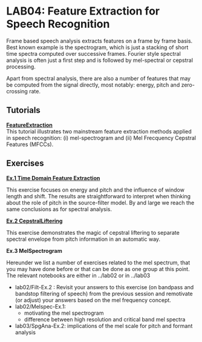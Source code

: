 #  LAB04:  Feature Extraction for Speech Recognition



Frame based speech analysis extracts features on a frame by frame basis.  Best known example is the spectrogram, which is just a stacking of short time spectra computed over successive frames.   Fourier style spectral analysis is often just a first step and is followed by mel-spectral or cepstral processing.

Apart from spectral analysis, there are also a number of features that may be computed from the signal directly, most notably: energy, pitch and zero-crossing rate.

## Tutorials

**[FeatureExtraction](https://compi1234.github.io/spchlab/Tutorials/FeatureExtraction.html)**   
This tutorial illustrates two mainstream feature extraction methods applied in speech recognition:
(i) mel-spectrogram and (ii) Mel Frecquency Cepstral Features (MFCCs).

## Exercises

**[Ex.1 Time Domain Feature Extraction](TimeDomainFeatures.ipynb)**

This exercise focuses on energy and pitch and the influence of window length and shift.  The results are straightforward to interpret when thinking about the role of pitch in the source-filter model. By and large we reach the same conclusions as for spectral analysis. 


**[Ex.2 CepstralLiftering](CepstralLiftering.ipynb)**

This exercise demonstrates the magic of cepstral liftering to separate spectral envelope from pitch information in an automatic way.



**Ex.3 MelSpectrogram**

Hereunder we list a number of exercises related to the mel spectrum, that you may have done before or that can be done as one group at this point.  The relevant notebooks are either in ../lab02 or in ../lab03
- lab02/Filt-Ex.2 : Revisit your answers to this exercise (on bandpass and bandstop filtering of speech) from the previous session and remotivate (or adjust) your answers based on the mel frequency concept.
- lab02/Melspec-Ex.1:
    + motivating the mel spectrogram
    + difference between high resolution and critical band mel spectra
- lab03/SpgAna-Ex.2: implications of the mel scale for pitch and formant analysis


